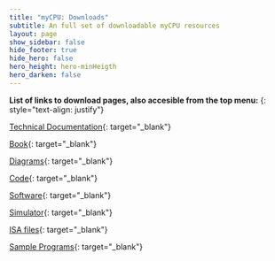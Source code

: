 ```yaml
---
title: "myCPU: Downloads"
subtitle: An full set of downloadable myCPU resources
layout: page
show_sidebar: false
hide_footer: true
hide_hero: false
hero_height: hero-minHeigth
hero_darken: false
---
```

**List of links to download pages, also accesible from the top menu:**
{: style="text-align: justify"}

[Technical Documentation](/pages/en/mycpu/downloads/technical_docs){: target="_blank"}

[Book](/pages/en/mycpu/downloads/book){: target="_blank"}

[Diagrams](/pages/en/mycpu/downloads/diagrams){: target="_blank"}

[Code](/pages/en/mycpu/downloads/code){: target="_blank"}

[Software](/pages/en/mycpu/downloads/software){: target="_blank"}

[Simulator](/pages/en/mycpu/downloads/simulator){: target="_blank"}

[ISA files](/pages/en/mycpu/downloads/isa){: target="_blank"}

[Sample Programs](/pages/en/mycpu/downloads/programs){: target="_blank"}